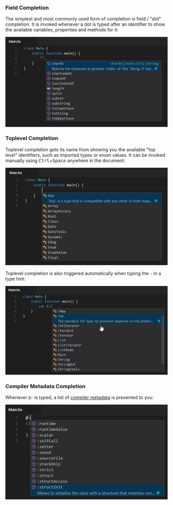 ### Field Completion

The simplest and most commonly used form of completion is field / "dot" completion. It is invoked whenever a dot is typed after an identifier to show the available variables, properties and methods for it:

![](images/completion/field.png)

### Toplevel Completion

Toplevel completion gets its name from showing you the available "top level" identifiers, such as imported types or enum values. It can be invoked manually using <kbd>Ctrl</kbd>+<kbd>Space</kbd> anywhere in the document:

![](images/completion/toplevel.png)

Toplevel completion is also triggered automatically when typing the `:` in a type hint:

![](images/completion/type-hint.png)

### Compiler Metadata Completion

Whenever `@:` is typed, a list of [compiler metadata](https://haxe.org/manual/cr-metadata.html) is presented to you:

![](images/completion/metadata.png)